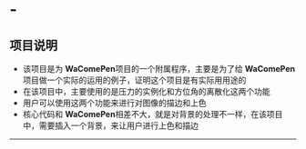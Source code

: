 # -

## 项目说明

* 该项目是为 **WaComePen**项目的一个附属程序，主要是为了给 **WaComePen**项目做一个实际的运用的例子，证明这个项目是有实际用用途的
* 在该项目中，主要使用的是压力的实例化和方位角的离散化这两个功能
* 用户可以使用这两个功能来进行对图像的描边和上色
* 核心代码和 **WaComePen**相差不大，就是对背景的处理不一样，在该项目中，需要插入一个背景，来让用户进行上色和描边

---
